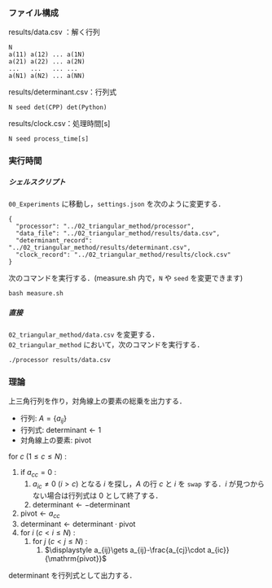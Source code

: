 ### ファイル構成
results/data.csv ：解く行列
```
N
a(11) a(12) ... a(1N)
a(21) a(22) ... a(2N)
...   ...   ... ...
a(N1) a(N2) ... a(NN)
```
results/determinant.csv：行列式  
```
N seed det(CPP) det(Python)
```
results/clock.csv：処理時間[s]  
```
N seed process_time[s]
```
### 実行時間
##### シェルスクリプト
``00_Experiments`` に移動し，``settings.json`` を次のように変更する．
```
{
  "processor": "../02_triangular_method/processor",
  "data_file": "../02_triangular_method/results/data.csv",
  "determinant_record": "../02_triangular_method/results/determinant.csv",
  "clock_record": "../02_triangular_method/results/clock.csv"
}
```
次のコマンドを実行する．(measure.sh 内で，``N`` や ``seed`` を変更できます)
```
bash measure.sh
```
##### 直接
``02_triangular_method/data.csv`` を変更する．  
``02_triangular_method`` において，次のコマンドを実行する．
```
./processor results/data.csv
```

### 理論
上三角行列を作り，対角線上の要素の総乗を出力する．  
- 行列: $A=\{a_{ij}\}$
- 行列式: $\mathrm{determinant\gets 1}$  
- 対角線上の要素: $\mathrm{pivot}$  

$\mathrm{for}\ c\ (1\le c\le N)$ :
1. $\mathrm{if}\ a_{cc} = 0$ :  
    1. $a_{ic} \neq 0\ (i \gt c)$ となる $i$ を探し，$A$ の行 $c$ と $i$ を ``swap`` する．$i$ が見つからない場合は行列式は $0$ として終了する．
    2.  $\mathrm{determinant}\gets -\mathrm{determinant}$
2. $\mathrm{pivot} \gets a_{cc}$
3. $\mathrm{determinant}\gets \mathrm{determinant} \cdot \mathrm{pivot}$
4. $\mathrm{for}\ i\ (c\lt i\le N)$ :  
    1. $\mathrm{for}\ j\ (c\lt j\le N)$ :  
        1. $\displaystyle a_{ij}\gets a_{ij}-\frac{a_{cj}\cdot a_{ic}}{\mathrm{pivot}}$  

$\mathrm{determinant}$ を行列式として出力する．